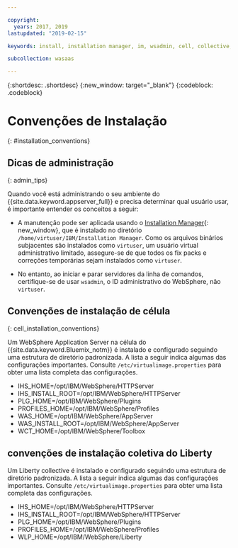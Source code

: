 ```yaml
---

copyright:
  years: 2017, 2019
lastupdated: "2019-02-15"

keywords: install, installation manager, im, wsadmin, cell, collective, websphere, liberty, virtual image

subcollection: wasaas

---
```


{:shortdesc: .shortdesc}
{:new_window: target="_blank"}
{:codeblock: .codeblock}

# Convenções de Instalação
{: #installation_conventions}

## Dicas de administração
{: admin_tips}

Quando você está administrando o seu ambiente do {{site.data.keyword.appserver_full}} e precisa determinar qual usuário usar, é importante entender os conceitos a seguir:

 * A manutenção pode ser aplicada usando o [Installation Manager](http://www.ibm.com/support/knowledgecenter/SSDV2W_1.8.5/){: new_window}, que é instalado no diretório `/home/virtuser/IBM/Installation Manager`. Como os arquivos binários subjacentes são instalados como
`virtuser`, um usuário virtual administrativo limitado, assegure-se de que todos os fix packs e correções temporárias
sejam instalados como `virtuser`.

 * No entanto, ao iniciar e parar servidores da linha de comandos, certifique-se de usar `wsadmin`, o ID administrativo do WebSphere, não `virtuser`.

## Convenções de instalação de célula
{: cell_installation_conventions}

Um WebSphere Application Server na célula do {{site.data.keyword.Bluemix_notm}} é instalado e configurado seguindo uma estrutura de diretório padronizada. A lista a seguir indica algumas das configurações importantes.  Consulte `/etc/virtualimage.properties` para obter uma lista completa das configurações.

* IHS_HOME=/opt/IBM/WebSphere/HTTPServer
* IHS_INSTALL_ROOT=/opt/IBM/WebSphere/HTTPServer
* PLG_HOME=/opt/IBM/WebSphere/Plugins
* PROFILES_HOME=/opt/IBM/WebSphere/Profiles
* WAS_HOME=/opt/IBM/WebSphere/AppServer
* WAS_INSTALL_ROOT=/opt/IBM/WebSphere/AppServer
* WCT_HOME=/opt/IBM/WebSphere/Toolbox

## convenções de instalação coletiva do Liberty

Um Liberty collective é instalado e configurado seguindo uma estrutura de diretório padronizada. A lista a seguir indica algumas das configurações importantes.  Consulte `/etc/virtualimage.properties` para obter uma lista completa das configurações.

* IHS_HOME=/opt/IBM/WebSphere/HTTPServer
* IHS_INSTALL_ROOT=/opt/IBM/WebSphere/HTTPServer
* PLG_HOME=/opt/IBM/WebSphere/Plugins
* PROFILES_HOME=/opt/IBM/WebSphere/Profiles
* WLP_HOME=/opt/IBM/WebSphere/Liberty
